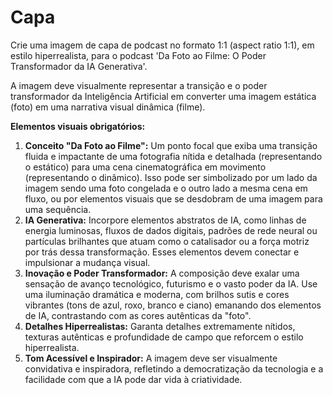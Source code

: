 # Capa

Crie uma imagem de capa de podcast no formato 1:1 (aspect ratio 1:1), em estilo hiperrealista, para o podcast 'Da Foto ao Filme: O Poder Transformador da IA Generativa'.

A imagem deve visualmente representar a transição e o poder transformador da Inteligência Artificial em converter uma imagem estática (foto) em uma narrativa visual dinâmica (filme).

**Elementos visuais obrigatórios:**
1.  **Conceito "Da Foto ao Filme":** Um ponto focal que exiba uma transição fluida e impactante de uma fotografia nítida e detalhada (representando o estático) para uma cena cinematográfica em movimento (representando o dinâmico). Isso pode ser simbolizado por um lado da imagem sendo uma foto congelada e o outro lado a mesma cena em fluxo, ou por elementos visuais que se desdobram de uma imagem para uma sequência.
2.  **IA Generativa:** Incorpore elementos abstratos de IA, como linhas de energia luminosas, fluxos de dados digitais, padrões de rede neural ou partículas brilhantes que atuam como o catalisador ou a força motriz por trás dessa transformação. Esses elementos devem conectar e impulsionar a mudança visual.
3.  **Inovação e Poder Transformador:** A composição deve exalar uma sensação de avanço tecnológico, futurismo e o vasto poder da IA. Use uma iluminação dramática e moderna, com brilhos sutis e cores vibrantes (tons de azul, roxo, branco e ciano) emanando dos elementos de IA, contrastando com as cores autênticas da "foto".
4.  **Detalhes Hiperrealistas:** Garanta detalhes extremamente nítidos, texturas autênticas e profundidade de campo que reforcem o estilo hiperrealista.
5.  **Tom Acessível e Inspirador:** A imagem deve ser visualmente convidativa e inspiradora, refletindo a democratização da tecnologia e a facilidade com que a IA pode dar vida à criatividade.
